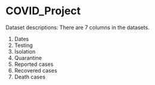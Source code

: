 # COVID_Project
Dataset descriptions:
There are 7 columns in the datasets. 
1. Dates
2. Testing 
3. Isolation
4. Quarantine
5. Reported cases
6. Recovered cases
7. Death cases

